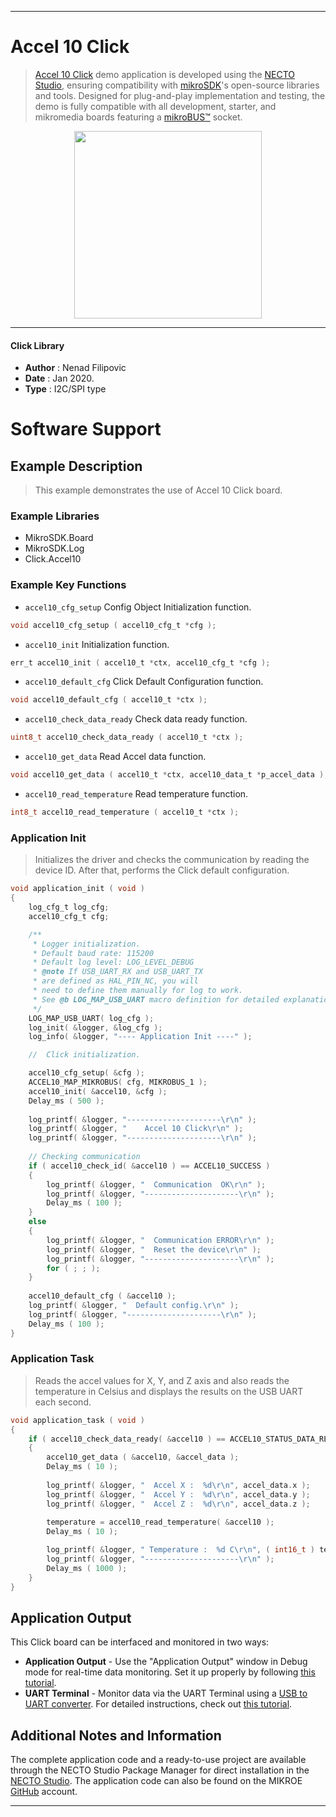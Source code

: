 
---
# Accel 10 Click

> [Accel 10 Click](https://www.mikroe.com/?pid_product=MIKROE-4112) demo application is developed using
the [NECTO Studio](https://www.mikroe.com/necto), ensuring compatibility with [mikroSDK](https://www.mikroe.com/mikrosdk)'s
open-source libraries and tools. Designed for plug-and-play implementation and testing, the demo is fully compatible with
all development, starter, and mikromedia boards featuring a [mikroBUS&trade;](https://www.mikroe.com/mikrobus) socket.

<p align="center">
  <img src="https://www.mikroe.com/?pid_product=MIKROE-4112&image=1" height=300px>
</p>

---

#### Click Library

- **Author**        : Nenad Filipovic
- **Date**          : Jan 2020.
- **Type**          : I2C/SPI type

# Software Support

## Example Description

> This example demonstrates the use of Accel 10 Click board.

### Example Libraries

- MikroSDK.Board
- MikroSDK.Log
- Click.Accel10

### Example Key Functions

- `accel10_cfg_setup` Config Object Initialization function. 
```c
void accel10_cfg_setup ( accel10_cfg_t *cfg );
``` 
 
- `accel10_init` Initialization function. 
```c
err_t accel10_init ( accel10_t *ctx, accel10_cfg_t *cfg );
```

- `accel10_default_cfg` Click Default Configuration function. 
```c
void accel10_default_cfg ( accel10_t *ctx );
```

- `accel10_check_data_ready` Check data ready function. 
```c
uint8_t accel10_check_data_ready ( accel10_t *ctx );
```
 
- `accel10_get_data` Read Accel data function. 
```c
void accel10_get_data ( accel10_t *ctx, accel10_data_t *p_accel_data );
```

- `accel10_read_temperature` Read temperature function. 
```c
int8_t accel10_read_temperature ( accel10_t *ctx );
```

### Application Init

> Initializes the driver and checks the communication by reading the device ID.
> After that, performs the Click default configuration.

```c
void application_init ( void )
{
    log_cfg_t log_cfg;
    accel10_cfg_t cfg;

    /** 
     * Logger initialization.
     * Default baud rate: 115200
     * Default log level: LOG_LEVEL_DEBUG
     * @note If USB_UART_RX and USB_UART_TX 
     * are defined as HAL_PIN_NC, you will 
     * need to define them manually for log to work. 
     * See @b LOG_MAP_USB_UART macro definition for detailed explanation.
     */
    LOG_MAP_USB_UART( log_cfg );
    log_init( &logger, &log_cfg );
    log_info( &logger, "---- Application Init ----" );

    //  Click initialization.

    accel10_cfg_setup( &cfg );
    ACCEL10_MAP_MIKROBUS( cfg, MIKROBUS_1 );
    accel10_init( &accel10, &cfg );
    Delay_ms ( 500 );
    
    log_printf( &logger, "---------------------\r\n" );
    log_printf( &logger, "    Accel 10 Click\r\n" );
    log_printf( &logger, "---------------------\r\n" );
    
    // Checking communication
    if ( accel10_check_id( &accel10 ) == ACCEL10_SUCCESS )
    {
        log_printf( &logger, "  Communication  OK\r\n" );
        log_printf( &logger, "---------------------\r\n" );
        Delay_ms ( 100 );
    }
    else
    {
        log_printf( &logger, "  Communication ERROR\r\n" );
        log_printf( &logger, "  Reset the device\r\n" );
        log_printf( &logger, "---------------------\r\n" );
        for ( ; ; );
    }
    
    accel10_default_cfg ( &accel10 );
    log_printf( &logger, "  Default config.\r\n" );
    log_printf( &logger, "---------------------\r\n" );
    Delay_ms ( 100 );
}
```

### Application Task

> Reads the accel values for X, Y, and Z axis and also reads the temperature in Celsius
> and displays the results on the USB UART each second.

```c
void application_task ( void )
{
    if ( accel10_check_data_ready( &accel10 ) == ACCEL10_STATUS_DATA_READY )
    {
        accel10_get_data ( &accel10, &accel_data );
        Delay_ms ( 10 );
        
        log_printf( &logger, "  Accel X :  %d\r\n", accel_data.x );
        log_printf( &logger, "  Accel Y :  %d\r\n", accel_data.y );
        log_printf( &logger, "  Accel Z :  %d\r\n", accel_data.z );
    
        temperature = accel10_read_temperature( &accel10 );
        Delay_ms ( 10 );

        log_printf( &logger, " Temperature :  %d C\r\n", ( int16_t ) temperature );
        log_printf( &logger, "---------------------\r\n" );
        Delay_ms ( 1000 );
    }
}
```

## Application Output

This Click board can be interfaced and monitored in two ways:
- **Application Output** - Use the "Application Output" window in Debug mode for real-time data monitoring.
Set it up properly by following [this tutorial](https://www.youtube.com/watch?v=ta5yyk1Woy4).
- **UART Terminal** - Monitor data via the UART Terminal using
a [USB to UART converter](https://www.mikroe.com/click/interface/usb?interface*=uart,uart). For detailed instructions,
check out [this tutorial](https://help.mikroe.com/necto/v2/Getting%20Started/Tools/UARTTerminalTool).

## Additional Notes and Information

The complete application code and a ready-to-use project are available through the NECTO Studio Package Manager for 
direct installation in the [NECTO Studio](https://www.mikroe.com/necto). The application code can also be found on
the MIKROE [GitHub](https://github.com/MikroElektronika/mikrosdk_click_v2) account.

---
